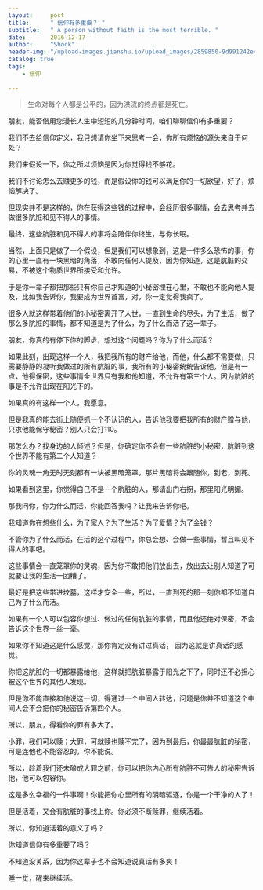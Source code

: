 ```yaml
---
layout:     post
title:      " 信仰有多重要？ "
subtitle:   " A person without faith is the most terrible. "
date:       2016-12-17
author:     "Shock"
header-img: "/upload-images.jianshu.io/upload_images/2859850-9d991242e4dd238a.jpg?imageMogr2/auto-orient/strip%7CimageView2/2/w/1240"
catalog: true
tags:
    - 信仰

---
```


> 生命对每个人都是公平的，因为洪流的终点都是死亡。

朋友，能否借用您漫长人生中短短的几分钟时间，咱们聊聊信仰有多重要？

我们不去给信仰定义，我只想请你坐下来思考一会，你所有烦恼的源头来自于何处？

我们来假设一下，你之所以烦恼是因为你觉得钱不够花。

我们不讨论怎么去赚更多的钱，而是假设你的钱可以满足你的一切欲望，好了，烦恼解决了。

但现实并不是这样的，你在获得这些钱的过程中，会经历很多事情，会去思考并去做很多肮脏和见不得人的事情。

最终，这些肮脏和见不得人的事将会陪伴你终生，与你长眠。

当然，上面只是做了一个假设，但是我们可以想象到，这是一件多么恐怖的事，你的心里一直有一块黑暗的角落，不敢向任何人提及，因为你知道，这是肮脏的交易，不被这个物质世界所接受和允许。

于是你一辈子都把那些只有你自己才知道的小秘密埋在心里，不敢也不能向他人提及，比如我告诉你，我要成为世界首富，对，你一定觉得我疯了。

很多人就这样带着他们的小秘密离开了人世，一直到生命的尽头，为了生活，做了那么多肮脏的事情，都不知道是为了什么，为了什么而活了这一辈子。

朋友，你真的有停下你的脚步，想过这个问题吗？你为了什么而活？

如果此刻，出现这样一个人，我把我所有的财产给他，而他，什么都不需要做，只需要静静的凝听我做过的所有肮脏的事，我所有的小秘密统统告诉他，但是有一点，他得保密，这些事情全世界只有我和他知道，不允许有第三个人。因为肮脏的事是不允许出现在阳光下的。

如果真的有这样一个人，我愿意。

但是我真的能去街上随便抓一个不认识的人，告诉他我要把我所有的财产赠与他，只求他能保守秘密？别人只会打110。

那怎么办？找身边的人倾述？但是，你确定你不会有一些肮脏的小秘密，肮脏到这个世界不能有第二个人知道？

你的灵魂一角无时无刻都有一块被黑暗笼罩，那片黑暗将会跟随你，到老，到死。

如果看到这里，你觉得自己不是一个肮脏的人，那请出门右拐，那里阳光明媚。

那我问你，你为什么而活，你能回答我吗？让我来告诉你吧。

我知道你在想些什么，为了家人？为了生活？为了爱情？为了金钱？

不管你为了什么而活，在活的这个过程中，你总会想、会做一些事情，暂且叫见不得人的事吧。

这些事情会一直笼罩你的灵魂，因为你不敢把他们放出去，放出去让别人知道了可就要让我的生活一团糟了。

最好是把这些带进坟墓，这样才安全一些，所以，一直到死的那一刻你都不知道自己为了什么而活。

如果有一个人可以包容你想过、做过的任何肮脏的事情，而且他还绝对保密，不会告诉这个世界一丝一毫。

如果你不知道这是什么感觉，那你肯定没有讲过真话， 因为这就是讲真话的感觉。

你把这肮脏的一切都暴露给他，这样就把肮脏暴露于阳光之下了，同时还不必担心被这个世界的其他人发现。

但是你不能直接和他说这一切，得通过一个中间人转达，问题是你并不知道这个中间人会不会把你的秘密告诉第四个人。

所以，朋友，得看你的罪有多大了。

小罪，我们可以赎；大罪，可就赎也赎不完了，因为到最后，你最最肮脏的秘密，可是连他也不能容忍的，你不能说。

所以，趁着我们还未酿成大罪之前，你可以把你内心所有肮脏不可告人的秘密告诉他，他可以包容你。

这是多么幸福的一件事啊！你能把你心里所有的阴暗驱逐，你是一个干净的人了！

但是活着，又会有肮脏的事找上你。你必须不断赎罪，继续活着。

所以，你知道活着的意义了吗？

你知道信仰有多重要了吗？

不知道没关系，因为你这辈子也不会知道说真话有多爽！

睡一觉，醒来继续活。
